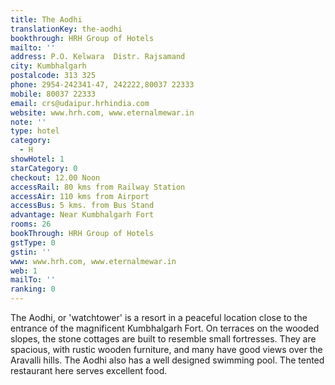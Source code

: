 ```yaml
---
title: The Aodhi
translationKey: the-aodhi
bookthrough: HRH Group of Hotels
mailto: ''
address: P.O. Kelwara  Distr. Rajsamand
city: Kumbhalgarh
postalcode: 313 325
phone: 2954-242341-47, 242222,80037 22333
mobile: 80037 22333
email: crs@udaipur.hrhindia.com
website: www.hrh.com, www.eternalmewar.in
note: ''
type: hotel
category:
  - H
showHotel: 1
starCategory: 0
checkout: 12.00 Noon
accessRail: 80 kms from Railway Station
accessAir: 110 kms from Airport
accessBus: 5 kms. from Bus Stand
advantage: Near Kumbhalgarh Fort
rooms: 26
bookThrough: HRH Group of Hotels
gstType: 0
gstin: ''
www: www.hrh.com, www.eternalmewar.in
web: 1
mailTo: ''
ranking: 0
---
```







The Aodhi, or 'watchtower' is a resort in a peaceful location close to the entrance of the magnificent Kumbhalgarh Fort.     On terraces on the wooded slopes, the stone cottages are built to resemble small fortresses. They are spacious, with rustic wooden furniture, and many have good views over the Aravalli hills. The Aodhi also has a well designed swimming pool. The tented restaurant here serves excellent food.